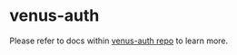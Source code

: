 # venus-auth

Please refer to docs within [venus-auth repo](https://github.com/filecoin-project/venus-auth/tree/master/docs) to learn more.